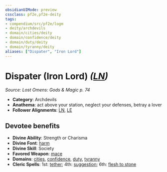 ```yaml
---
obsidianUIMode: preview
cssclass: pf2e,pf2e-deity
tags:
- compendium/src/pf2e/logm
- deity/archdevils
- domain/cities/deity
- domain/confidence/deity
- domain/duty/deity
- domain/tyranny/deity
aliases: ["Dispater", "Iron Lord"]
---
```

# Dispater (Iron Lord) *([LN](/rules/traits/lawful-neutral-b1.md))*  
*Source: Lost Omens: Gods & Magic p. 74*  

- **Category**: Archdevils
- **Anathema**: act above your station, neglect your defenses, betray a lover
- **Follower Alignments**: [LN](/rules/traits/lawful-neutral-b1.md), [LE](/rules/traits/lawful-evil-b1.md)

## Devotee benefits

- **Divine Ability**: Strength or Charisma
- **Divine Font**: [harm](/compendium/spells/harm.md)
- **Divine Skill**: Society
- **Favored Weapon**: [mace](/compendium/equipment/items/mace.md)
- **Domains**: [cities](/compendium/setting/domains.md#Cities), [confidence](/compendium/setting/domains.md#Confidence), [duty](/compendium/setting/domains.md#Duty), [tyranny](/compendium/setting/domains.md#Tyranny)
- **Cleric Spells**: 1st: [tether](/compendium/spells/tether-logm.md); 4th: [suggestion](/compendium/spells/suggestion.md); 6th: [flesh to stone](/compendium/spells/flesh-to-stone.md)